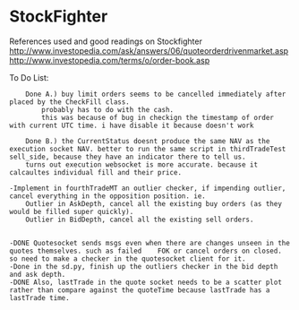 # StockFighter
References used and good readings on Stockfighter 
http://www.investopedia.com/ask/answers/06/quoteorderdrivenmarket.asp
http://www.investopedia.com/terms/o/order-book.asp

To Do List:

		
		Done A.) buy limit orders seems to be cancelled immediately after placed by the CheckFill class.
			probably has to do with the cash. 
			this was because of bug in checkign the timestamp of order with current UTC time. i have disable it because doesn't work

		Done B.) the CurrentStatus doesnt produce the same NAV as the execution socket NAV. better to run the same script in thirdTradeTest sell_side, because they have an indicator there to tell us. 
		turns out execution websocket is more accurate. because it calcaultes individual fill and their price.

	-Implement in fourthTradeMT an outlier checker, if impending outlier, cancel everything in the opposition position. ie. 
		Outlier in AskDepth, cancel all the existing buy orders (as they would be filled super quickly). 
		Outlier in BidDepth, cancel all the existing sell orders. 
	

	-DONE Quotesocket sends msgs even when there are changes unseen in the quotes themselves. such as failed 	FOK or cancel orders on closed. so need to make a checker in the quotesocket client for it.
	-Done in the sd.py, finish up the outliers checker in the bid depth and ask depth.
	-DONE Also, lastTrade in the quote socket needs to be a scatter plot rather than compare against the quoteTime because lastTrade has a lastTrade time.